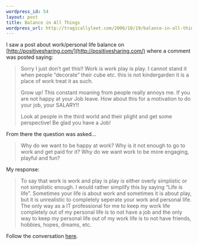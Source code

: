 ```yaml
--- 
wordpress_id: 54
layout: post
title: Balance in All Things
wordpress_url: http://tragicallyleet.com/2006/10/19/balance-in-all-things/
---
```

I saw a post about work/personal life balance on [http://positivesharing.com/](http://positivesharing.com/) where a comment was posted saying:

<blockquote>
Sorry I just don’t get this!! Work is work play is play. I cannot stand it when people “decorate” their cube etc. this is not kindergarden it is a place of work treat it as such.

Grow up! This constant moaning from people really annoys me. If you are not happy at your Job leave. How about this for a motivation to do your job, your SALARY!!

Look at people in the third world and their plight and get some perspective! Be glad you have a Job!
</blockquote>

From there the question was asked...

<blockquote>
Why do we want to be happy at work? Why is it not enough to go to work and get paid for it? Why do we want work to be more engaging, playful and fun?
</blockquote>

My response:

<blockquote>
To say that work is work and play is play is either overly simplistic or not simplistic enough. I would rather simplify this by saying “Life is life”. Sometimes your life is about work and sometimes it is about play, but it is unrealistic to completely seperate your work and personal life. The only way as a IT professional for me to keep my work life completely out of my personal life is to not have a job and the only way to keep my personal life out of my work life is to not have friends, hobbies, hopes, dreams, etc.
</blockquote>

Follow the conversation [here](http://positivesharing.com/2006/10/ask-the-cho-whats-with-all-this-happiness-crap/).



